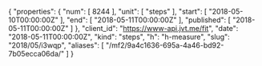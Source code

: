 {
  "properties": {
    "num": [
      8244
    ],
    "unit": [
      "steps"
    ],
    "start": [
      "2018-05-10T00:00:00Z"
    ],
    "end": [
      "2018-05-11T00:00:00Z"
    ],
    "published": [
      "2018-05-11T00:00:00Z"
    ]
  },
  "client_id": "https://www-api.jvt.me/fit",
  "date": "2018-05-11T00:00:00Z",
  "kind": "steps",
  "h": "h-measure",
  "slug": "2018/05/i3wqp",
  "aliases": [
    "/mf2/9a4c1636-695a-4a46-bd92-7b05ecca06da/"
  ]
}
